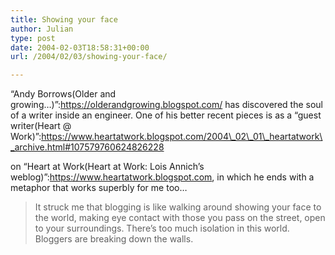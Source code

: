 ```yaml
---
title: Showing your face
author: Julian
type: post
date: 2004-02-03T18:58:31+00:00
url: /2004/02/03/showing-your-face/

---
```

&#8220;Andy Borrows(Older and growing&#8230;)&#8221;:https://olderandgrowing.blogspot.com/ has discovered the soul of a writer inside an engineer. One of his better recent pieces is as a &#8220;guest writer(Heart @ Work)&#8221;:https://www.heartatwork.blogspot.com/2004\_02\_01\_heartatwork\_archive.html#107579760624826228
   
on &#8220;Heart at Work(Heart at Work: Lois Annich&#8217;s weblog)&#8221;:https://www.heartatwork.blogspot.com, in which he ends with a metaphor that works superbly for me too&#8230;

<blockquote cite="https://www.heartatwork.blogspot.com/2004_02_01_heartatwork_archive.html#107579760624826228">
  <p>
    It struck me that blogging is like walking around showing your face to the world, making eye contact with those you pass on the street, open to your surroundings. There&#8217;s too much isolation in this world. Bloggers are breaking down the walls.
  </p>
</blockquote>